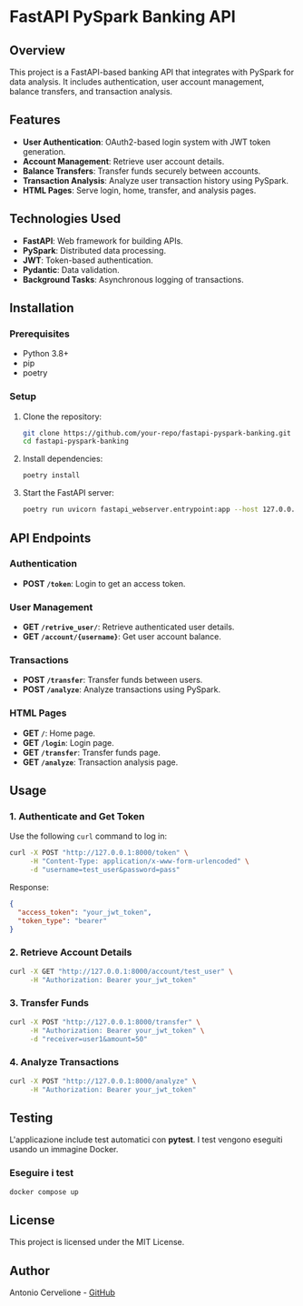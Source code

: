 # FastAPI PySpark Banking API

## Overview
This project is a FastAPI-based banking API that integrates with PySpark for data analysis. It includes authentication, user account management, balance transfers, and transaction analysis.

## Features
- **User Authentication**: OAuth2-based login system with JWT token generation.
- **Account Management**: Retrieve user account details.
- **Balance Transfers**: Transfer funds securely between accounts.
- **Transaction Analysis**: Analyze user transaction history using PySpark.
- **HTML Pages**: Serve login, home, transfer, and analysis pages.

## Technologies Used
- **FastAPI**: Web framework for building APIs.
- **PySpark**: Distributed data processing.
- **JWT**: Token-based authentication.
- **Pydantic**: Data validation.
- **Background Tasks**: Asynchronous logging of transactions.

## Installation
### Prerequisites
- Python 3.8+
- pip
- poetry

### Setup
1. Clone the repository:
   ```sh
   git clone https://github.com/your-repo/fastapi-pyspark-banking.git
   cd fastapi-pyspark-banking
   ```
2. Install dependencies:
   ```sh
   poetry install
   ```
3. Start the FastAPI server:
   ```sh
   poetry run uvicorn fastapi_webserver.entrypoint:app --host 127.0.0.1 --port 8000 --reload
   ```

## API Endpoints
### Authentication
- **POST `/token`**: Login to get an access token.

### User Management
- **GET `/retrive_user/`**: Retrieve authenticated user details.
- **GET `/account/{username}`**: Get user account balance.

### Transactions
- **POST `/transfer`**: Transfer funds between users.
- **POST `/analyze`**: Analyze transactions using PySpark.

### HTML Pages
- **GET `/`**: Home page.
- **GET `/login`**: Login page.
- **GET `/transfer`**: Transfer funds page.
- **GET `/analyze`**: Transaction analysis page.

## Usage
### 1. Authenticate and Get Token
Use the following `curl` command to log in:
```sh
curl -X POST "http://127.0.0.1:8000/token" \
     -H "Content-Type: application/x-www-form-urlencoded" \
     -d "username=test_user&password=pass"
```
Response:
```json
{
  "access_token": "your_jwt_token",
  "token_type": "bearer"
}
```

### 2. Retrieve Account Details
```sh
curl -X GET "http://127.0.0.1:8000/account/test_user" \
     -H "Authorization: Bearer your_jwt_token"
```

### 3. Transfer Funds
```sh
curl -X POST "http://127.0.0.1:8000/transfer" \
     -H "Authorization: Bearer your_jwt_token" \
     -d "receiver=user1&amount=50"
```

### 4. Analyze Transactions
```sh
curl -X POST "http://127.0.0.1:8000/analyze" \
     -H "Authorization: Bearer your_jwt_token"
```

## **Testing**
L'applicazione include test automatici con **pytest**.
I test vengono eseguiti usando un immagine Docker.

### **Eseguire i test**
```sh
docker compose up
```


## License
This project is licensed under the MIT License.

## Author
Antonio Cervelione - [GitHub](https://github.com/anto90fg)